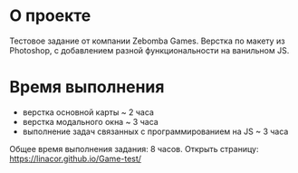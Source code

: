# О проекте
Тестовое задание от компании Zebomba Games. Верстка по макету из Photoshop, с добавлением разной функциональности на ванильном JS.


# Время выполнения
- верстка основной карты ~ 2 часа
- верстка модального окна ~ 3 часа
- выполнение задач связанных с программированием на JS ~ 3 часа

Общее время выполнения задания: 8 часов.
Открыть страницу:  https://linacor.github.io/Game-test/
